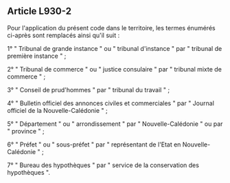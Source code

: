 Article L930-2
----
Pour l'application du présent code dans le territoire, les termes énumérés
ci-après sont remplacés ainsi qu'il suit :

1° " Tribunal de grande instance " ou " tribunal d'instance " par " tribunal de
première instance " ;

2° " Tribunal de commerce " ou " justice consulaire " par " tribunal mixte de
commerce " ;

3° " Conseil de prud'hommes " par " tribunal du travail " ;

4° " Bulletin officiel des annonces civiles et commerciales " par " Journal
officiel de la Nouvelle-Calédonie " ;

5° " Département " ou " arrondissement " par " Nouvelle-Calédonie " ou par "
province " ;

6° " Préfet " ou " sous-préfet " par " représentant de l'Etat en
Nouvelle-Calédonie " ;

7° " Bureau des hypothèques " par " service de la conservation des hypothèques
".
